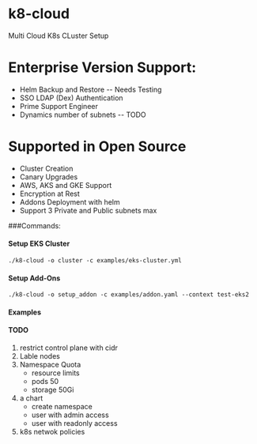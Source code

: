 # k8-cloud
Multi Cloud K8s CLuster Setup


# Enterprise Version Support:
* Helm Backup and Restore -- Needs Testing
* SSO LDAP (Dex) Authentication
* Prime Support Engineer
* Dynamics number of subnets -- TODO


# Supported in Open Source 
* Cluster Creation
* Canary Upgrades
* AWS, AKS and GKE Support
* Encryption at Rest
* Addons Deployment with helm
* Support 3 Private and Public subnets max

###Commands:
#### Setup EKS Cluster
```
./k8-cloud -o cluster -c examples/eks-cluster.yml
```
#### Setup Add-Ons
```
./k8-cloud -o setup_addon -c examples/addon.yaml --context test-eks2
``` 

#### Examples

#### TODO
1. restrict control plane with cidr
1. Lable nodes
2. Namespace Quota
   * resource limits
   * pods 50
   * storage 50Gi
3. a chart
    * create namespace
    * user with admin access
    * user with readonly access
4. k8s netwok policies
    



